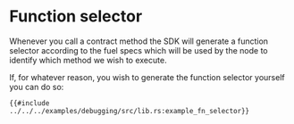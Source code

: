 # Function selector

Whenever you call a contract method the SDK will generate a function selector according to the fuel specs which will be
used by the node to identify which method we wish to execute.

If, for whatever reason, you wish to generate the function selector yourself you can do so:

```rust,ignore
{{#include ../../../examples/debugging/src/lib.rs:example_fn_selector}}
```
